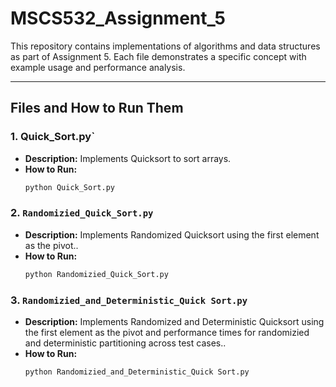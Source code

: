 # MSCS532_Assignment_5

This repository contains implementations of algorithms and data structures as part of Assignment 5. Each file demonstrates a specific concept with example usage and performance analysis.

---

## Files and How to Run Them

### 1. **Quick_Sort.py`**
- **Description:** Implements Quicksort to sort arrays.
- **How to Run:**
  ```bash
  python Quick_Sort.py

### 2. **`Randomizied_Quick_Sort.py`**
- **Description:** Implements Randomized Quicksort using the first element as the pivot..
- **How to Run:**
  ```bash
  python Randomizied_Quick_Sort.py

### 3. **`Randomizied_and_Deterministic_Quick Sort.py`**
- **Description:** Implements Randomized and Deterministic Quicksort using the first element as the pivot and performance times for randomizied and deterministic partitioning across test cases..
- **How to Run:**
  ```bash
  python Randomizied_and_Deterministic_Quick Sort.py


